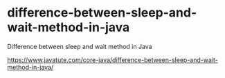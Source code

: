 # difference-between-sleep-and-wait-method-in-java
Difference between sleep and wait method in Java

https://www.javatute.com/core-java/difference-between-sleep-and-wait-method-in-java/

